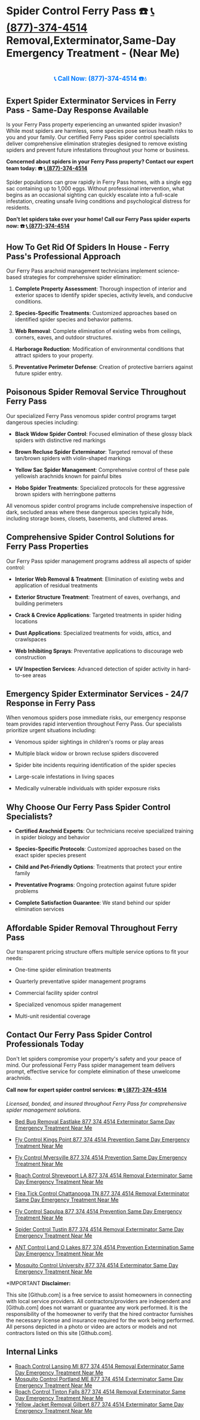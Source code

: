 # Spider Control Ferry Pass ☎️ [📞 (877)-374-4514](https://pest-control-4514.netlify.app) Removal,Exterminator,Same-Day Emergency Treatment - (Near Me)
# 

<p align="center" style="font-size: 1.2em; font-weight: bold; margin: 20px 0;">
  <a href="https://pest-control-4514.netlify.app" target="_blank" style="color: #007BFF; text-decoration: none;">📞 Call Now: (877)-374-4514 ☎️💧</a>
</p>

## Expert Spider Exterminator Services in Ferry Pass - Same-Day Response Available

Is your Ferry Pass property experiencing an unwanted spider invasion? While most spiders are harmless, some species pose serious health risks to you and your family. Our certified Ferry Pass spider control specialists deliver comprehensive elimination strategies designed to remove existing spiders and prevent future infestations throughout your home or business.

**Concerned about spiders in your Ferry Pass property? Contact our expert team today: ☎️ [📞 (877)-374-4514](https://pest-control-4514.netlify.app)**

Spider populations can grow rapidly in Ferry Pass homes, with a single egg sac containing up to 1,000 eggs. Without professional intervention, what begins as an occasional sighting can quickly escalate into a full-scale infestation, creating unsafe living conditions and psychological distress for residents.

**Don't let spiders take over your home! Call our Ferry Pass spider experts now: ☎️ [📞 (877)-374-4514](https://pest-control-4514.netlify.app)**

## How To Get Rid Of Spiders In House - Ferry Pass's Professional Approach

Our Ferry Pass arachnid management technicians implement science-based strategies for comprehensive spider elimination:

1. **Complete Property Assessment**: Thorough inspection of interior and exterior spaces to identify spider species, activity levels, and conducive conditions.

2. **Species-Specific Treatments**: Customized approaches based on identified spider species and behavior patterns.

3. **Web Removal**: Complete elimination of existing webs from ceilings, corners, eaves, and outdoor structures.

4. **Harborage Reduction**: Modification of environmental conditions that attract spiders to your property.

5. **Preventative Perimeter Defense**: Creation of protective barriers against future spider entry.

## Poisonous Spider Removal Service Throughout Ferry Pass

Our specialized Ferry Pass venomous spider control programs target dangerous species including:

- **Black Widow Spider Control**: Focused elimination of these glossy black spiders with distinctive red markings

- **Brown Recluse Spider Exterminator**: Targeted removal of these tan/brown spiders with violin-shaped markings

- **Yellow Sac Spider Management**: Comprehensive control of these pale yellowish arachnids known for painful bites

- **Hobo Spider Treatments**: Specialized protocols for these aggressive brown spiders with herringbone patterns

All venomous spider control programs include comprehensive inspection of dark, secluded areas where these dangerous species typically hide, including storage boxes, closets, basements, and cluttered areas.

## Comprehensive Spider Control Solutions for Ferry Pass Properties

Our Ferry Pass spider management programs address all aspects of spider control:

- **Interior Web Removal & Treatment**: Elimination of existing webs and application of residual treatments

- **Exterior Structure Treatment**: Treatment of eaves, overhangs, and building perimeters

- **Crack & Crevice Applications**: Targeted treatments in spider hiding locations

- **Dust Applications**: Specialized treatments for voids, attics, and crawlspaces

- **Web Inhibiting Sprays**: Preventative applications to discourage web construction

- **UV Inspection Services**: Advanced detection of spider activity in hard-to-see areas

## Emergency Spider Exterminator Services - 24/7 Response in Ferry Pass

When venomous spiders pose immediate risks, our emergency response team provides rapid intervention throughout Ferry Pass. Our specialists prioritize urgent situations including:

- Venomous spider sightings in children's rooms or play areas

- Multiple black widow or brown recluse spiders discovered

- Spider bite incidents requiring identification of the spider species

- Large-scale infestations in living spaces

- Medically vulnerable individuals with spider exposure risks

## Why Choose Our Ferry Pass Spider Control Specialists?

- **Certified Arachnid Experts**: Our technicians receive specialized training in spider biology and behavior

- **Species-Specific Protocols**: Customized approaches based on the exact spider species present

- **Child and Pet-Friendly Options**: Treatments that protect your entire family

- **Preventative Programs**: Ongoing protection against future spider problems

- **Complete Satisfaction Guarantee**: We stand behind our spider elimination services

## Affordable Spider Removal Throughout Ferry Pass

Our transparent pricing structure offers multiple service options to fit your needs:

- One-time spider elimination treatments

- Quarterly preventative spider management programs

- Commercial facility spider control

- Specialized venomous spider management

- Multi-unit residential coverage

## Contact Our Ferry Pass Spider Control Professionals Today

Don't let spiders compromise your property's safety and your peace of mind. Our professional Ferry Pass spider management team delivers prompt, effective service for complete elimination of these unwelcome arachnids.

**Call now for expert spider control services: ☎️ [📞 (877)-374-4514](https://pest-control-4514.netlify.app)**

*Licensed, bonded, and insured throughout Ferry Pass for comprehensive spider management solutions.*


- [Bed Bug Removal Eastlake 877 374 4514 Exterminator Same Day Emergency Treatment Near Me](https://github.com/allyoucaneatsushiin/plumbing-texas/blob/main/Bed-Bug-Removal-Eastlake-877-374-4514-Exterminator-Same-Day-Emergency-Treatment-Near-Me.md)
- [Fly Control Kings Point 877 374 4514 Prevention Same Day Emergency Treatment Near Me](https://github.com/allyoucaneatsushiin/plumbing-texas/blob/main/Fly-Control-Kings-Point-877-374-4514-Prevention-Same-Day-Emergency-Treatment-Near-Me.md)
- [Fly Control Myersville 877 374 4514 Prevention Same Day Emergency Treatment Near Me](https://github.com/allyoucaneatsushiin/plumbing-texas/blob/main/Fly-Control-Myersville-877-374-4514-Prevention-Same-Day-Emergency-Treatment-Near-Me.md)


- [Roach Control Shreveport LA 877 374 4514 Removal Exterminator Same Day Emergency Treatment Near Me](https://github.com/allyoucaneatsushiin/plumbing-texas/blob/main/Roach-Control-Shreveport-LA-877-374-4514-Removal-Exterminator-Same-Day-Emergency-Treatment-Near-Me.md)
- [Flea Tick Control Chattanooga TN 877 374 4514 Removal Exterminator Same Day Emergency Treatment Near Me](https://github.com/allyoucaneatsushiin/plumbing-texas/blob/main/Flea-Tick-Control-Chattanooga-TN-877-374-4514-Removal-Exterminator-Same-Day-Emergency-Treatment-Near-Me.md)
- [Fly Control Sapulpa 877 374 4514 Prevention Same Day Emergency Treatment Near Me](https://github.com/allyoucaneatsushiin/plumbing-texas/blob/main/Fly-Control-Sapulpa-877-374-4514-Prevention-Same-Day-Emergency-Treatment-Near-Me.md)


- [Spider Control Tustin 877 374 4514 Removal Exterminator Same Day Emergency Treatment Near Me](https://github.com/allyoucaneatsushiin/plumbing-texas/blob/main/Spider-Control-Tustin-877-374-4514-Removal-Exterminator-Same-Day-Emergency-Treatment-Near-Me.md)
- [ANT Control Land O Lakes 877 374 4514 Prevention Extermination Same Day Emergency Treatment Near Me](https://github.com/allyoucaneatsushiin/plumbing-texas/blob/main/ANT-Control-Land-O-Lakes-877-374-4514-Prevention-Extermination-Same-Day-Emergency-Treatment-Near-Me.md)
- [Mosquito Control University 877 374 4514 Exterminator Same Day Emergency Treatment Near Me](https://github.com/allyoucaneatsushiin/plumbing-texas/blob/main/Mosquito-Control-University-877-374-4514-Exterminator-Same-Day-Emergency-Treatment-Near-Me.md)


*IMPORTANT **Disclaimer:**  

This site [Github.com] is a free service to assist homeowners in connecting with local service providers. All contractors/providers are independent and [Github.com] does not warrant or guarantee any work performed. It is the responsibility of the homeowner to verify that the hired contractor furnishes the necessary license and insurance required for the work being performed. All persons depicted in a photo or video are actors or models and not contractors listed on this site [Github.com].


## Internal Links
- [Roach Control Lansing MI 877 374 4514 Removal Exterminator Same Day Emergency Treatment Near Me](https://github.com/allyoucaneatsushiin/plumbing-texas/blob/main/Roach-Control-Lansing-MI-877-374-4514-Removal-Exterminator-Same-Day-Emergency-Treatment-Near-Me.md)
- [Mosquito Control Portland ME 877 374 4514 Exterminator Same Day Emergency Treatment Near Me](https://github.com/allyoucaneatsushiin/plumbing-texas/blob/main/Mosquito-Control-Portland-ME-877-374-4514-Exterminator-Same-Day-Emergency-Treatment-Near-Me.md)
- [Roach Control Tinton Falls 877 374 4514 Removal Exterminator Same Day Emergency Treatment Near Me](https://github.com/allyoucaneatsushiin/plumbing-texas/blob/main/Roach-Control-Tinton-Falls-877-374-4514-Removal-Exterminator-Same-Day-Emergency-Treatment-Near-Me.md)
- [Yellow Jacket Removal Gilbert 877 374 4514 Exterminator Same Day Emergency Treatment Near Me](https://github.com/allyoucaneatsushiin/plumbing-texas/blob/main/Yellow-Jacket-Removal-Gilbert-877-374-4514-Exterminator-Same-Day-Emergency-Treatment-Near-Me.md)

